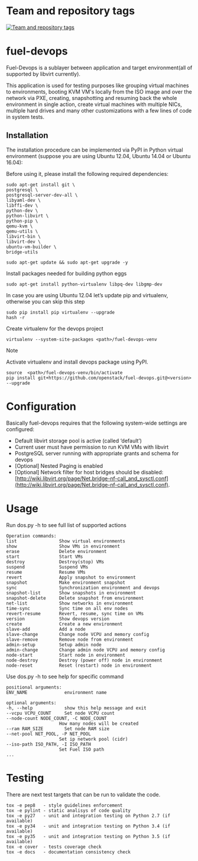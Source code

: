 Team and repository tags
========================

[![Team and repository tags](http://governance.openstack.org/badges/fuel-devops.svg)](http://governance.openstack.org/reference/tags/index.html)

<!-- Change things from this point on -->

fuel-devops
===========

Fuel-Devops is a sublayer between application and target environment(all of
supported by libvirt currently).

This application is used for testing purposes like grouping virtual machines to
environments, booting KVM VM's locally from the ISO image and over the network via
PXE, creating, snapshotting and resuming back the whole environment in single
action, create virtual machines with multiple NICs, multiple hard drives and many
other customizations with a few lines of code in system tests.

Installation
-------------
The installation procedure can be implemented via PyPI in Python virtual environment (suppose you are using Ubuntu 12.04, Ubuntu 14.04 or Ubuntu 16.04):

Before using it, please install the following required dependencies:

    sudo apt-get install git \
    postgresql \
    postgresql-server-dev-all \
    libyaml-dev \
    libffi-dev \
    python-dev \
    python-libvirt \
    python-pip \
    qemu-kvm \
    qemu-utils \
    libvirt-bin \
    libvirt-dev \
    ubuntu-vm-builder \
    bridge-utils

    sudo apt-get update && sudo apt-get upgrade -y

Install packages needed for building python eggs

    sudo apt-get install python-virtualenv libpq-dev libgmp-dev

In case you are using Ubuntu 12.04 let’s update pip and virtualenv, otherwise you can skip this step

    sudo pip install pip virtualenv --upgrade
    hash -r

Create virtualenv for the devops project

    virtualenv --system-site-packages <path>/fuel-devops-venv

Note

Activate virtualenv and install devops package using PyPI.

    source  <path>/fuel-devops-venv/bin/activate
    pip install git+https://github.com/openstack/fuel-devops.git@<version> --upgrade

Configuration
=============

Basically fuel-devops requires that the following system-wide settings are configured:

* Default libvirt storage pool is active (called ‘default’)
* Current user must have permission to run KVM VMs with libvirt
* PostgreSQL server running with appropriate grants and schema for devops
* [Optional] Nested Paging is enabled
* [Optional] Network filter for host bridges should be disabled: [http://wiki.libvirt.org/page/Net.bridge-nf-call_and_sysctl.conf](http://wiki.libvirt.org/page/Net.bridge-nf-call_and_sysctl.conf).

Usage
=====
Run dos.py -h to see full list of supported actions

    Operation commands:
    list                Show virtual environments
    show                Show VMs in environment
    erase               Delete environment
    start               Start VMs
    destroy             Destroy(stop) VMs
    suspend             Suspend VMs
    resume              Resume VMs
    revert              Apply snapshot to environment
    snapshot            Make environment snapshot
    sync                Synchronization environment and devops
    snapshot-list       Show snapshots in environment
    snapshot-delete     Delete snapshot from environment
    net-list            Show networks in environment
    time-sync           Sync time on all env nodes
    revert-resume       Revert, resume, sync time on VMs
    version             Show devops version
    create              Create a new environment
    slave-add           Add a node
    slave-change        Change node VCPU and memory config
    slave-remove        Remove node from environment
    admin-setup         Setup admin node
    admin-change        Change admin node VCPU and memory config
    node-start          Start node in environment
    node-destroy        Destroy (power off) node in environment
    node-reset          Reset (restart) node in environment

Use dos.py <command> -h to see help for specific command

    positional arguments:
    ENV_NAME              environment name

    optional arguments:
    -h, --help            show this help message and exit
    --vcpu VCPU_COUNT     Set node VCPU count
    --node-count NODE_COUNT, -C NODE_COUNT
                        How many nodes will be created
    --ram RAM_SIZE        Set node RAM size
    --net-pool NET_POOL, -P NET_POOL
                        Set ip network pool (cidr)
    --iso-path ISO_PATH, -I ISO_PATH
                        Set Fuel ISO path
    ...

Testing
==========
There are next test targets that can be run to validate the code.

    tox -e pep8   - style guidelines enforcement
    tox -e pylint - static analisys of code quality
    tox -e py27   - unit and integration testing on Python 2.7 (if available)
    tox -e py34   - unit and integration testing on Python 3.4 (if available)
    tox -e py35   - unit and integration testing on Python 3.5 (if available)
    tox -e cover  - tests coverage check
    tox -e docs   - documentation consistency check

